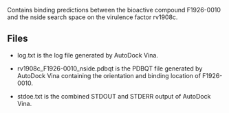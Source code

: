 Contains binding predictions between the bioactive compound F1926-0010 and the nside search space on the virulence factor rv1908c.

## Files

- log.txt is the log file generated by AutoDock Vina.

- rv1908c_F1926-0010_nside.pdbqt is the PDBQT file generated by AutoDock Vina containing the orientation and binding location of F1926-0010.

- stdoe.txt is the combined STDOUT and STDERR output of AutoDock Vina.

